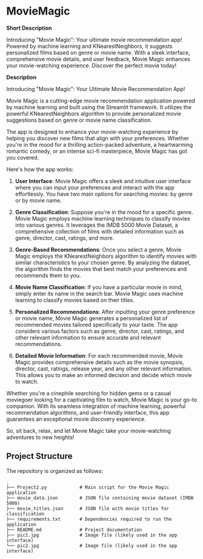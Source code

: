 # MovieMagic

**Short Description**

Introducing "Movie Magic": Your ultimate movie recommendation app! Powered by machine learning and KNearestNeighbors, it suggests personalized films based on genre or movie name. With a sleek interface, comprehensive movie details, and user feedback, Movie Magic enhances your movie-watching experience. Discover the perfect movie today!

**Description**

Introducing "Movie Magic": Your Ultimate Movie Recommendation App!

Movie Magic is a cutting-edge movie recommendation application powered by machine learning and built using the Streamlit framework. It utilizes the powerful KNearestNeighbors algorithm to provide personalized movie suggestions based on genre or movie name classification.

The app is designed to enhance your movie-watching experience by helping you discover new films that align with your preferences. Whether you're in the mood for a thrilling action-packed adventure, a heartwarming romantic comedy, or an intense sci-fi masterpiece, Movie Magic has got you covered.

Here's how the app works:

1. **User Interface**: Movie Magic offers a sleek and intuitive user interface where you can input your preferences and interact with the app effortlessly. You have two main options for searching movies: by genre or by movie name.

2. **Genre Classification**: Suppose you're in the mood for a specific genre. Movie Magic employs machine learning techniques to classify movies into various genres. It leverages the IMDB 5000 Movie Dataset, a comprehensive collection of films with detailed information such as genre, director, cast, ratings, and more.

3. **Genre-Based Recommendations**: Once you select a genre, Movie Magic employs the KNearestNeighbors algorithm to identify movies with similar characteristics to your chosen genre. By analyzing the dataset, the algorithm finds the movies that best match your preferences and recommends them to you.

4. **Movie Name Classification**: If you have a particular movie in mind, simply enter its name in the search bar. Movie Magic uses machine learning to classify movies based on their titles.

5. **Personalized Recommendations**: After inputting your genre preference or movie name, Movie Magic generates a personalized list of recommended movies tailored specifically to your taste. The app considers various factors such as genre, director, cast, ratings, and other relevant information to ensure accurate and relevant recommendations.

6. **Detailed Movie Information**: For each recommended movie, Movie Magic provides comprehensive details such as the movie synopsis, director, cast, ratings, release year, and any other relevant information. This allows you to make an informed decision and decide which movie to watch.

Whether you're a cinephile searching for hidden gems or a casual moviegoer looking for a captivating film to watch, Movie Magic is your go-to companion. With its seamless integration of machine learning, powerful recommendation algorithms, and user-friendly interface, this app guarantees an exceptional movie discovery experience.

So, sit back, relax, and let Movie Magic take your movie-watching adventures to new heights!

## Project Structure

The repository is organized as follows:

```
.
├── Project2.py            # Main script for the Movie Magic application
├── movie_data.json        # JSON file containing movie dataset (IMDB 5000)
├── movie_titles.json      # JSON file with movie titles for classification
├── requirements.txt       # Dependencies required to run the application
├── README.md              # Project documentation
├── pic1.jpg               # Image file (likely used in the app interface)
└── pic2.jpg               # Image file (likely used in the app interface)
```
